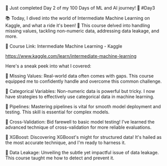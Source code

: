 🚀 Just completed Day 2 of my 100 Days of ML and AI journey! 🤖 #Day3

📚 Today, I dived into the world of Intermediate Machine Learning on Kaggle, and what a ride it's been! 🚀 This course delved into handling missing values, tackling non-numeric data, addressing data leakage, and more.

🔗 Course Link: Intermediate Machine Learning - Kaggle

https://www.kaggle.com/learn/intermediate-machine-learning

Here's a sneak peek into what I covered:

🔹 Missing Values: Real-world data often comes with gaps. This course equipped me to confidently handle and overcome this common challenge.

🔹 Categorical Variables: Non-numeric data is powerful but tricky. I now have strategies to effectively use categorical data in machine learning.

🔹 Pipelines: Mastering pipelines is vital for smooth model deployment and testing. This skill is essential for complex models.

🔹 Cross-Validation: Bid farewell to basic model testing! I've learned the advanced technique of cross-validation for more reliable evaluations.

🔹 XGBoost: Discovering XGBoost's might for structured data! It's hailed as the most accurate technique, and I'm ready to harness it.

🔹 Data Leakage: Unveiling the subtle yet impactful issue of data leakage. This course taught me how to detect and prevent it.
